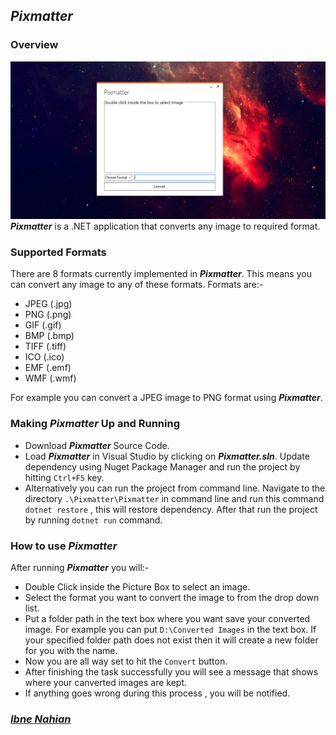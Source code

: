 ## _Pixmatter_

### Overview

![pixmatter](https://github.com/evilprince2009/Pixmatter/blob/main/images/Screenshot_1.png)
_**Pixmatter**_ is a .NET application that converts any image to required format.

### Supported Formats

There are 8 formats currently implemented in _**Pixmatter**_. This means you can convert any image to any of these formats.
Formats are:-

- JPEG (.jpg)
- PNG (.png)
- GIF (.gif)
- BMP (.bmp)
- TIFF (.tiff)
- ICO (.ico)
- EMF (.emf)
- WMF (.wmf)

For example you can convert a JPEG image to PNG format using _**Pixmatter**_.

### Making _**Pixmatter**_ Up and Running

- Download _**Pixmatter**_ Source Code.
- Load _**Pixmatter**_ in Visual Studio by clicking on _**Pixmatter.sln**_. Update dependency using Nuget Package Manager and run the project by hitting `Ctrl+F5` key.
- Alternatively you can run the project from command line. Navigate to the directory `.\Pixmatter\Pixmatter` in command line and run this command `dotnet restore` , this will restore dependency. After that run the project by running `dotnet run` command.

### How to use _**Pixmatter**_

After running _**Pixmatter**_ you will:-

- Double Click inside the Picture Box to select an image.
- Select the format you want to convert the image to from the drop down list.
- Put a folder path in the text box where you want save your converted image. For example you can put `D:\Converted Images` in the text box. If your specified folder path does not exist then it will create a new folder for you with the name.
- Now you are all way set to hit the `Convert` button.
- After finishing the task successfully you will see a message that shows where your canverted images are kept.
- If anything goes wrong during this process , you will be notified.

### _[Ibne Nahian](https://www.facebook.com/evilprince2009/)_
